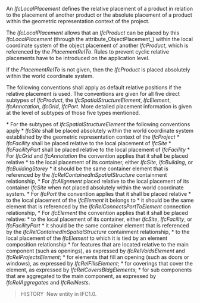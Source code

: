 An _IfcLocalPlacement_ defines the relative placement of a product in relation to the placement of another product or the absolute placement of a product within the geometric representation context of the project.

The _IfcLocalPlacement_ allows that an _IfcProduct_ can be placed by this _IfcLocalPlacement_ (through the attribute_ObjectPlacement_) within the local coordinate system of the object placement of another _IfcProduct_, which is referenced by the _PlacementRelTo_. Rules to prevent cyclic relative placements have to be introduced on the application level.

If the _PlacementRelTo_ is not given, then the _IfcProduct_ is placed absolutely within the world coordinate system.

The following conventions shall apply as default relative positions if the relative placement is used. The conventions are given for all five direct subtypes of _IfcProduct_, the _IfcSpatialStructureElement_, _IfcElement_, _IfcAnnotation_, _IfcGrid_, _IfcPort_. More detailed placement information is given at the level of subtypes of those five types mentioned.

\* For the subtypes of _IfcSpatialStructureElement_ the following conventions apply 
    \* _IfcSite_ shall be placed absolutely within the world coordinate system established by the geometric representation context of the _IfcProject_ 
    \* _IfcFacility_ shall be placed relative to the local placement of _IfcSite_ 
    \* _IfcFacilityPart_ shall be placed relative to the local placement of _IfcFacility_ 
\* For _IfcGrid_ and _IfcAnnotation_ the convention applies that it shall be placed relative 
    \*  to the local placement of its container, either _IfcSite_, _IfcBuilding_, or _IfcBuildingStorey_ 
        \* it should be the same container element that is referenced by the _IfcRelContainedInSpatialStructure_ containment relationship, 
\*  For _IfcAlignment_ placed relative to the local placement of its container _IfcSite_ when not placed absolutely within the world coordinate system. 
\* For _IfcPort_ the convention applies that it shall be placed relative 
    \*  to the local placement of the _IfcElement_ it belongs to 
        \* it should be the same element that is referenced by the _IfcRelConnectsPortToElement_ connection relationship, 
\*  For _IfcElement_ the convention applies that it shall be placed relative: 
    \*  to the local placement of its container, either _IfcSite_, _IfcFacility_, or _IfcFacilityPart_ 
        \* it should be the same container element that is referenced by the _IfcRelContainedInSpatialStructure_ containment relationship, 
    \* to the local placement of the _IfcElement_ to which it is tied by an element composition relationship 
        \* for features that are located relative to the main component (such as openings), as expressed by _IfcRelVoidsElement_ and _IfcRelProjectsElement_;
        \* for elements that fill an opening (such as doors or windows), as expressed by _IfcRelFillsElement_;
        \* for coverings that cover the element, as expressed by _IfcRelCoversBldgElements_;
        \* for sub components that are aggregated to the main component, as expressed by _IfcRelAggregates_ and _IfcRelNests_. 

> HISTORY&nbsp; New entity in IFC1.0.
